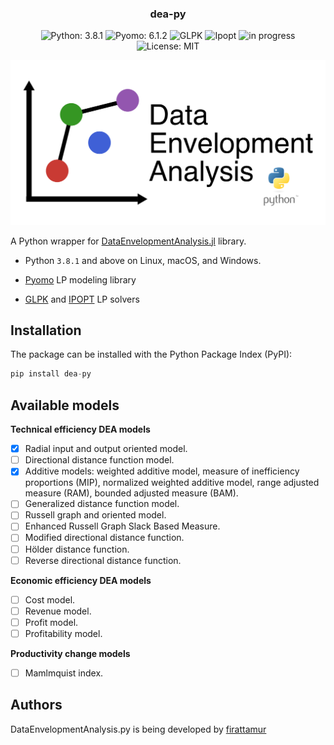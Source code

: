 <h3 align="center">
	dea-py
</h3>

<!-- badges -->
<p align="center">

<!-- language -->
<img src="https://img.shields.io/badge/Python-3.8.1-success" alt="Python: 3.8.1">
<img src="https://img.shields.io/badge/Pyomo-6.1.2-yellow" alt="Pyomo: 6.1.2">
<img src="https://img.shields.io/badge/-GLPK-blue" alt="GLPK">
<img src="https://img.shields.io/badge/-IPOPT-blue" alt="Ipopt">
  
  
<!-- inprogress or completed -->
<!-- <img src="https://img.shields.io/badge/-completed-green" alt="completed"> -->
	
<!-- inprogress or completed -->
<img src="https://img.shields.io/badge/-in%20progress-red" alt="in progress">
	
<!-- licence -->
<img src="https://img.shields.io/badge/License-MIT-lightgrey.svg" alt="License: MIT">
	
<!-- week of year -->
<!-- <img src="https://img.shields.io/badge/week-30-green" alt="in progress"> -->

</p>

![DataEnvelopmentAnalysis logo](assets/logo/dea-py-logo.png "DataEnvelopmentAnalysis logo")

<!-- | Documentation | Build Status      | Coverage    | Zenodo      |
|:-------------:|:-----------------:|:-----------:|:-----------:|
| [![][docs-stable-img]][docs-stable-url] [![][docs-dev-img]][docs-dev-url] |  [![][githubci-img]][githubci-url] | [![][codecov-img]][codecov-url] | [![][zenodo-img]][zenodo-url] | -->

A Python wrapper for [DataEnvelopmentAnalysis.jl](https://github.com/javierbarbero/DataEnvelopmentAnalysis.jl) library.

* Python `3.8.1` and above on Linux, macOS, and Windows.

* [Pyomo](https://github.com/Pyomo/pyomo) LP modeling library

* [GLPK](http://www.gnu.org/software/glpk/) and [IPOPT](https://coin-or.github.io/Ipopt/) LP solvers

## Installation

The package can be installed with the Python Package Index (PyPI):
```python
pip install dea-py
```

## Available models

**Technical efficiency DEA models**

- [X] Radial input and output oriented model.
- [ ] Directional distance function model.
- [X] Additive models: weighted additive model, measure of inefficiency proportions (MIP), normalized weighted additive model, range adjusted measure (RAM), bounded adjusted measure (BAM).
- [ ] Generalized distance function model.
- [ ] Russell graph and oriented model.
- [ ] Enhanced Russell Graph Slack Based Measure.
- [ ] Modified directional distance function.
- [ ] Hölder distance function.
- [ ] Reverse directional distance function.

**Economic efficiency DEA models**

- [ ] Cost model.
- [ ] Revenue model.
- [ ] Profit model.
- [ ] Profitability model.

**Productivity change models**

- [ ] Mamlmquist index.

## Authors

DataEnvelopmentAnalysis.py is being developed by [firattamur](https://github.com/firattamur)
